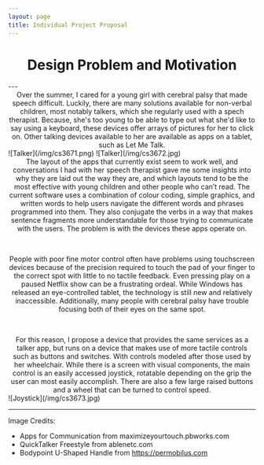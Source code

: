 ```yaml
---
layout: page
title: Individual Project Proposal
---
```

<center><h1>Design Problem and Motivation</h1></center>  
---
<center>Over the summer, I cared for a young girl with cerebral palsy that made speech difficult. Luckily, there are many solutions available for non-verbal children, most notably talkers, which she regularly used with a spech therapist. Because, she's too young to be able to type out what she'd like to say using a keyboard, these devices offer arrays of pictures for her to click on. Other talking devices available to her are available as apps on a tablet, such as Let Me Talk.</center>
![Talker](/img/cs3671.png) ![Talker](/img/cs3672.jpg)
<center>The layout of the apps that currently exist seem to work well, and conversations I had with her speech therapist gave me some insights into why they are laid out the way they are, and which layouts tend to be the most effective with young children and other people who can’t read. The current software uses a combination of colour coding, simple graphics, and written words to help users navigate the different words and phrases programmed into them. They also conjugate the verbs in a way that makes sentence fragments more understandable for those trying to communicate with the users. The problem is with the devices these apps operate on.  
<p>&nbsp;</p>
People with poor fine motor control often have problems using touchscreen devices because of the precision required to touch the pad of your finger to the correct spot with little to no tactile feedback. Even pressing play on a paused Netflix show can be a frustrating ordeal. While Windows has released an eye-controlled tablet, the technology is still new and relatively inaccessible. Additionally, many people with cerebral palsy have trouble focusing both of their eyes on the same spot.
<p>&nbsp;</p>
For this reason, I propose a device that provides the same services as a talker app, but runs on a device that makes use of more tactile controls such as buttons and switches. With controls modeled after those used by her wheelchair. While there is a screen with visual components, the main control is an easily accessed joystick, rotatable depending on the grip the user can most easily accomplish. There are also a few large raised buttons and a wheel that can be turned to control speed.</center>  
![Joystick](/img/cs3673.jpg)

---
Image Credits:
- Apps for Communication from maximizeyourtouch.pbworks.com
- QuickTalker Freestyle from ablenetc.com
- Bodypoint U-Shaped Handle from https://permobilus.com

